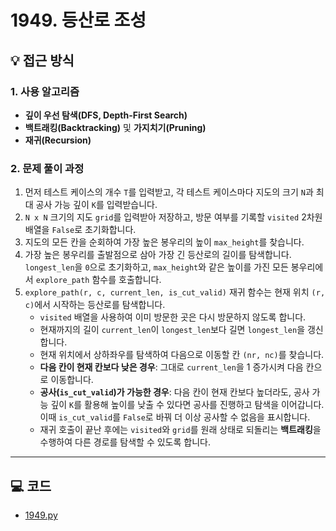 # 1949. 등산로 조성

## 💡 접근 방식

### 1. 사용 알고리즘
* **깊이 우선 탐색(DFS, Depth-First Search)**
* **백트래킹(Backtracking)** 및 **가지치기(Pruning)**
* **재귀(Recursion)**

### 2. 문제 풀이 과정
1.  먼저 테스트 케이스의 개수 `T`를 입력받고, 각 테스트 케이스마다 지도의 크기 `N`과 최대 공사 가능 깊이 `K`를 입력받습니다.
2.  `N x N` 크기의 지도 `grid`를 입력받아 저장하고, 방문 여부를 기록할 `visited` 2차원 배열을 `False`로 초기화합니다.
3.  지도의 모든 칸을 순회하여 가장 높은 봉우리의 높이 `max_height`를 찾습니다.
4.  가장 높은 봉우리를 출발점으로 삼아 가장 긴 등산로의 길이를 탐색합니다. `longest_len`을 `0`으로 초기화하고, `max_height`와 같은 높이를 가진 모든 봉우리에서 `explore_path` 함수를 호출합니다.
5.  `explore_path(r, c, current_len, is_cut_valid)` 재귀 함수는 현재 위치 `(r, c)`에서 시작하는 등산로를 탐색합니다.
    * `visited` 배열을 사용하여 이미 방문한 곳은 다시 방문하지 않도록 합니다.
    * 현재까지의 길이 `current_len`이 `longest_len`보다 길면 `longest_len`을 갱신합니다.
    * 현재 위치에서 상하좌우를 탐색하여 다음으로 이동할 칸 `(nr, nc)`를 찾습니다.
    * **다음 칸이 현재 칸보다 낮은 경우**: 그대로 `current_len`을 1 증가시켜 다음 칸으로 이동합니다.
    * **공사(`is_cut_valid`)가 가능한 경우**: 다음 칸이 현재 칸보다 높더라도, 공사 가능 깊이 `K`를 활용해 높이를 낮출 수 있다면 공사를 진행하고 탐색을 이어갑니다. 이때 `is_cut_valid`를 `False`로 바꿔 더 이상 공사할 수 없음을 표시합니다.
    * 재귀 호출이 끝난 후에는 `visited`와 `grid`를 원래 상태로 되돌리는 **백트래킹**을 수행하여 다른 경로를 탐색할 수 있도록 합니다.


---

## 💻 코드
* [1949.py](1949.py)
